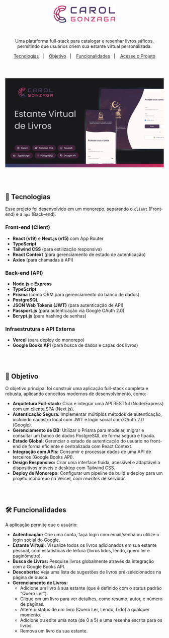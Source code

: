 <p align="center">
  <img src=".github/logo-carol-gonzaga.svg" alt="Logo Carol Gonzaga" width="200"/>
</p>

</br>

<p align="center">Uma plataforma full-stack para catalogar e resenhar livros sáficos, permitindo que usuários criem sua estante virtual personalizada.</p>

<p align="center">
  <a href="#-tecnologias">Tecnologias</a>&nbsp;&nbsp;&nbsp;|&nbsp;&nbsp;&nbsp;
  <a href="#-objetivo">Objetivo</a>&nbsp;&nbsp;&nbsp;|&nbsp;&nbsp;&nbsp;
  <a href="#️-funcionalidades">Funcionalidades</a>&nbsp;&nbsp;&nbsp;|&nbsp;&nbsp;&nbsp;
  <a href="https://projeto-audiomante.vercel.app" target="_blank">Acesse o Projeto</a>
</p>

</br>
</br>

<p align="center">
  <img src=".github/preview.jpg" alt="Preview do Projeto Audiomante" width="600"/>
</p>

</br>
</br>

## 🚀 Tecnologias

Esse projeto foi desenvolvido em um monorepo, separando o `client` (Front-end) e a `api` (Back-end).

### **Front-end (Client)**

-   **React (v19)** e **Next.js (v15)** com App Router
-   **TypeScript**
-   **Tailwind CSS** (para estilização responsiva)
-   **React Context** (para gerenciamento de estado de autenticação)
-   **Axios** (para chamadas à API)

### **Back-end (API)**

-   **Node.js** e **Express**
-   **TypeScript**
-   **Prisma** (como ORM para gerenciamento do banco de dados)
-   **PostgreSQL**
-   **JSON Web Tokens (JWT)** (para autenticação de API)
-   **Passport.js** (para autenticação via Google OAuth 2.0)
-   **Bcrypt.js** (para hashing de senhas)

### **Infraestrutura e API Externa**

-   **Vercel** (para deploy do monorepo)
-   **Google Books API** (para busca de dados e capas dos livros)

</br>
</br>

## 🎯 Objetivo

O objetivo principal foi construir uma aplicação full-stack completa e robusta, aplicando conceitos modernos de desenvolvimento, como:

-   **Arquitetura Full-stack:** Criar e integrar uma API RESTful (Node/Express) com um cliente SPA (Next.js).
-   **Autenticação Segura:** Implementar múltiplos métodos de autenticação, incluindo cadastro local com JWT e login social com OAuth 2.0 (Google).
-   **Gerenciamento de DB:** Utilizar o Prisma para modelar, migrar e consultar um banco de dados PostgreSQL de forma segura e tipada.
-   **Estado Global:** Gerenciar o estado de autenticação do usuário no front-end de forma eficiente e centralizada com React Context.
-   **Integração com APIs:** Consumir e processar dados de uma API de terceiros (Google Books API).
-   **Design Responsivo:** Criar uma interface fluida, acessível e adaptável a dispositivos móveis e desktop com Tailwind CSS.
-   **Deploy de Monorepo:** Configurar um pipeline de build e deploy para um projeto monorepo na Vercel, com _rewrites_ de servidor.

</br>
</br>

## 🛠️ Funcionalidades

A aplicação permite que o usuário:

-   **Autenticação:** Crie uma conta, faça login com email/senha ou utilize o login social do Google.
-   **Estante Virtual:** Visualize todos os livros adicionados em sua estante pessoal, com estatísticas de leitura (livros lidos, lendo, quero ler e paginômetro).
-   **Busca de Livros:** Pesquise livros globalmente através da integração com a Google Books API.
-   **Descoberta:** Veja uma lista de sugestões de livros pré-selecionados na página de busca.
-   **Gerenciamento de Livros:**
    -   Adicione um livro à sua estante (que é definido com o status padrão "Quero Ler").
    -   Clique em um livro para ver detalhes, como resumo, autor, e número de páginas.
    -   Altere o status de um livro (Quero Ler, Lendo, Lido) a qualquer momento.
    -   Adicione ou edite uma nota (de 0 a 5) e uma resenha escrita para os livros.
    -   Remova um livro da sua estante.
